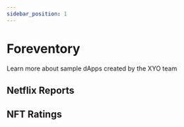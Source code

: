 ```yaml
---
sidebar_position: 1
---
```


# Foreventory

Learn more about sample dApps created by the XYO team

## Netflix Reports

## NFT Ratings
